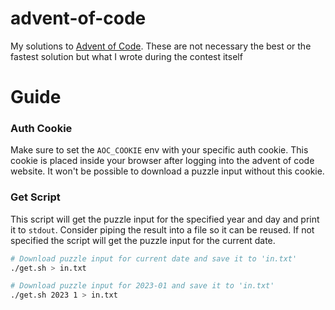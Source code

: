 # advent-of-code

My solutions to [Advent of Code](https://adventofcode.com/).
These are not necessary the best or the fastest solution but what I wrote during the contest itself

# Guide

### Auth Cookie

Make sure to set the `AOC_COOKIE` env with your specific auth cookie.
This cookie is placed inside your browser after logging into the advent of code website.
It won't be possible to download a puzzle input without this cookie.

### Get Script

This script will get the puzzle input for the specified year and day and print it to `stdout`.
Consider piping the result into a file so it can be reused.
If not specified the script will get the puzzle input for the current date.

```sh
# Download puzzle input for current date and save it to 'in.txt'
./get.sh > in.txt

# Download puzzle input for 2023-01 and save it to 'in.txt'
./get.sh 2023 1 > in.txt
```
